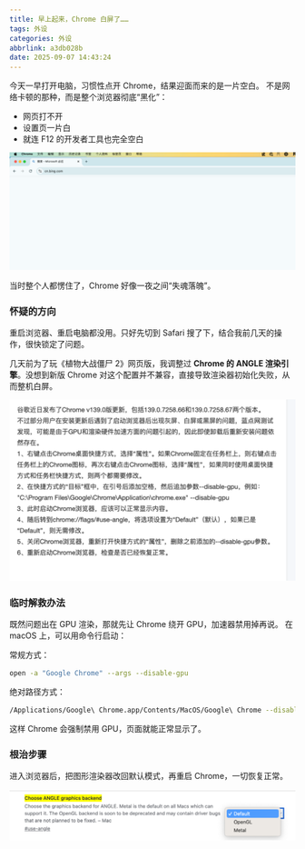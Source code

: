 ```yaml
---
title: 早上起来，Chrome 白屏了……
tags: 外设
categories: 外设
abbrlink: a3db028b
date: 2025-09-07 14:43:24
---
```


今天一早打开电脑，习惯性点开 Chrome，结果迎面而来的是一片空白。
不是网络卡顿的那种，而是整个浏览器彻底“黑化”：

- 网页打不开
- 设置页一片白
- 就连 F12 的开发者工具也完全空白

![c207a233d51a7dc81f1a54c15230b678](https://raw.githubusercontent.com/cloudsmithy/picgo-imh/master/c207a233d51a7dc81f1a54c15230b678.png)

 <!--more-->

当时整个人都愣住了，Chrome 好像一夜之间“失魂落魄”。

### 怀疑的方向

重启浏览器、重启电脑都没用。只好先切到 Safari 搜了下，结合我前几天的操作，很快锁定了问题。

几天前为了玩《植物大战僵尸 2》网页版，我调整过 **Chrome 的 ANGLE 渲染引擎**。没想到新版 Chrome 对这个配置并不兼容，直接导致渲染器初始化失败，从而整机白屏。

![ee3e914b38cd4dbe36d1acee7f7dd4ab](https://raw.githubusercontent.com/cloudsmithy/picgo-imh/master/ee3e914b38cd4dbe36d1acee7f7dd4ab.png)

### 临时解救办法

既然问题出在 GPU 渲染，那就先让 Chrome 绕开 GPU，加速器禁用掉再说。
在 macOS 上，可以用命令行启动：

常规方式：

```bash
open -a "Google Chrome" --args --disable-gpu
```

绝对路径方式：

```bash
/Applications/Google\ Chrome.app/Contents/MacOS/Google\ Chrome --disable-gpu
```

这样 Chrome 会强制禁用 GPU，页面就能正常显示了。

### 根治步骤

进入浏览器后，把图形渲染器改回默认模式，再重启 Chrome，一切恢复正常。

![image-20250913105536049](https://raw.githubusercontent.com/cloudsmithy/picgo-imh/master/image-20250913105536049.png)
